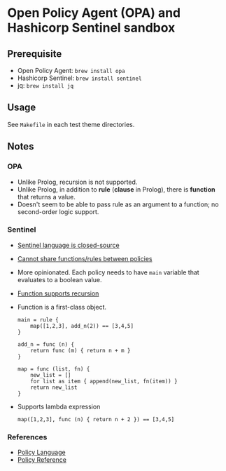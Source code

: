 
# Open Policy Agent (OPA) and Hashicorp Sentinel sandbox

## Prerequisite

* Open Policy Agent: `brew install opa`
* Hashicorp Sentinel: `brew install sentinel`
* jq: `brew install jq`

## Usage

See `Makefile` in each test theme directories.

## Notes

### OPA

* Unlike Prolog, recursion is not supported.
* Unlike Prolog, in addition to **rule** (**clause** in Prolog), there is **function** that returns a value.
* Doesn't seem to be able to pass rule as an argument to a function;
  no second-order logic support.

### Sentinel

* [Sentinel language is closed-source](https://github.com/hashicorp/sentinel-sdk/issues/2)
* [Cannot share functions/rules between policies](https://github.com/hashicorp/sentinel-sdk/issues/14)
* More opinionated. Each policy needs to have `main` variable that evaluates to a boolean value.
* [Function supports recursion](https://docs.hashicorp.com/sentinel/language/functions/#recursion)
* Function is a first-class object.

    ```sentinel
    main = rule {
        map([1,2,3], add_n(2)) == [3,4,5]
    }

    add_n = func (n) {
        return func (m) { return n + m }
    }

    map = func (list, fn) {
        new_list = []
        for list as item { append(new_list, fn(item)) }
        return new_list
    }
    ```


* Supports lambda expression

    ```sentinel
    map([1,2,3], func (n) { return n + 2 }) == [3,4,5]
    ```

### References

* [Policy Language](https://www.openpolicyagent.org/docs/latest/policy-language/#comprehensions)
* [Policy Reference](https://www.openpolicyagent.org/docs/latest/policy-reference)
